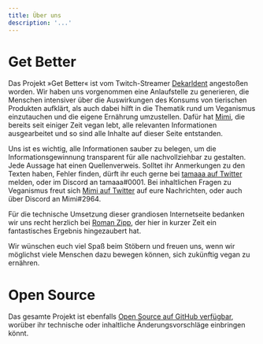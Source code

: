 ```yaml
---
title: Über uns
description: '...'
---
```


# Get Better

Das Projekt »Get Better« ist vom Twitch-Streamer [Dekarldent](https://www.twitch.tv/dekarldent) angestoßen worden. Wir haben uns vorgenommen eine Anlaufstelle zu generieren, die Menschen intensiver über die Auswirkungen des Konsums von tierischen Produkten aufklärt, als auch dabei hilft in die Thematik rund um Veganismus einzutauchen und die eigene Ernährung umzustellen. Dafür hat [Mimi](https://www.twitter.com/heymibbi), die bereits seit einiger Zeit vegan lebt, alle relevanten Informationen ausgearbeitet und so sind alle Inhalte auf dieser Seite entstanden.

Uns ist es wichtig, alle Informationen sauber zu belegen, um die Informationsgewinnung transparent für alle nachvollziehbar zu gestalten. Jede Aussage hat einen Quellenverweis. Solltet ihr Anmerkungen zu den Texten haben, Fehler finden, dürft ihr euch gerne bei [tamaaa auf Twitter](https://www.twitter.com/tamaaalol) melden, oder im Discord an tamaaa#0001. Bei inhaltlichen Fragen zu Veganismus freut sich [Mimi auf Twitter](https://www.twitter.com/heymibbi) auf eure Nachrichten, oder auch über Discord an Mimi#2964.

Für die technische Umsetzung dieser grandiosen Internetseite bedanken wir uns recht herzlich bei [Roman Zipp](https://ich.wtf/), der hier in kurzer Zeit ein fantastisches Ergebnis hingezaubert hat.

Wir wünschen euch viel Spaß beim Stöbern und freuen uns, wenn wir möglichst viele Menschen dazu bewegen können, sich zukünftig vegan zu ernähren.

# Open Source

Das gesamte Projekt ist ebenfalls [Open Source auf GitHub verfügbar](https://github.com/romanzipp/GetBetter), worüber ihr technische oder inhaltliche Änderungsvorschläge einbringen könnt. 

